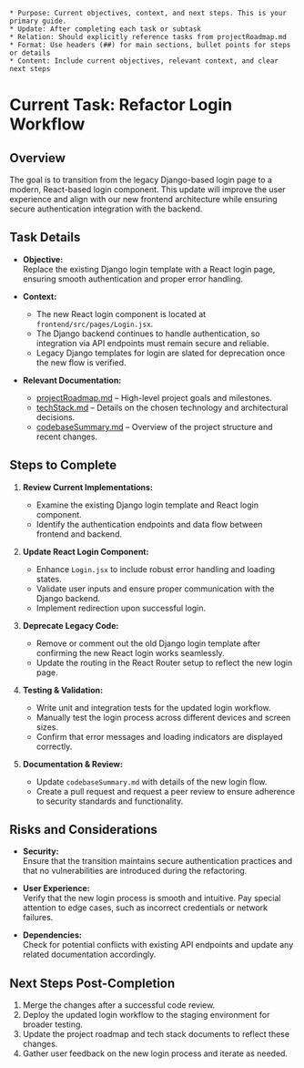     * Purpose: Current objectives, context, and next steps. This is your primary guide.
    * Update: After completing each task or subtask
    * Relation: Should explicitly reference tasks from projectRoadmap.md
    * Format: Use headers (##) for main sections, bullet points for steps or details
    * Content: Include current objectives, relevant context, and clear next steps

# Current Task: Refactor Login Workflow

## Overview
The goal is to transition from the legacy Django-based login page to a modern, React-based login component. This update will improve the user experience and align with our new frontend architecture while ensuring secure authentication integration with the backend.

## Task Details

- **Objective:**  
  Replace the existing Django login template with a React login page, ensuring smooth authentication and proper error handling.

- **Context:**  
  - The new React login component is located at `frontend/src/pages/Login.jsx`.
  - The Django backend continues to handle authentication, so integration via API endpoints must remain secure and reliable.
  - Legacy Django templates for login are slated for deprecation once the new flow is verified.

- **Relevant Documentation:**  
  - [projectRoadmap.md](./projectRoadmap.md) – High-level project goals and milestones.  
  - [techStack.md](./techStack.md) – Details on the chosen technology and architectural decisions.  
  - [codebaseSummary.md](./codebaseSummary.md) – Overview of the project structure and recent changes.

## Steps to Complete

1. **Review Current Implementations:**
   - Examine the existing Django login template and React login component.
   - Identify the authentication endpoints and data flow between frontend and backend.

2. **Update React Login Component:**
   - Enhance `Login.jsx` to include robust error handling and loading states.
   - Validate user inputs and ensure proper communication with the Django backend.
   - Implement redirection upon successful login.

3. **Deprecate Legacy Code:**
   - Remove or comment out the old Django login template after confirming the new React login works seamlessly.
   - Update the routing in the React Router setup to reflect the new login page.

4. **Testing & Validation:**
   - Write unit and integration tests for the updated login workflow.
   - Manually test the login process across different devices and screen sizes.
   - Confirm that error messages and loading indicators are displayed correctly.

5. **Documentation & Review:**
   - Update `codebaseSummary.md` with details of the new login flow.
   - Create a pull request and request a peer review to ensure adherence to security standards and functionality.

## Risks and Considerations

- **Security:**  
  Ensure that the transition maintains secure authentication practices and that no vulnerabilities are introduced during the refactoring.

- **User Experience:**  
  Verify that the new login process is smooth and intuitive. Pay special attention to edge cases, such as incorrect credentials or network failures.

- **Dependencies:**  
  Check for potential conflicts with existing API endpoints and update any related documentation accordingly.

## Next Steps Post-Completion

1. Merge the changes after a successful code review.
2. Deploy the updated login workflow to the staging environment for broader testing.
3. Update the project roadmap and tech stack documents to reflect these changes.
4. Gather user feedback on the new login process and iterate as needed.
